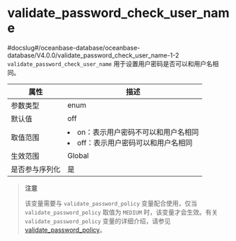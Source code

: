 validate_password_check_user_name
======================================================

#docslug#/oceanbase-database/oceanbase-database/V4.0.0/validate_password_check_user_name-1-2
`validate_password_check_user_name` 用于设置用户密码是否可以和用户名相同。

| **属性**  |                                                              **描述**                                                               |
|---------|-----------------------------------------------------------------------------------------------------------------------------------|
| 参数类型    | enum                                                                                                                              |
| 默认值     | off                                                                                                                               |
| 取值范围    | <li> on：表示用户密码不可以和用户名相同   <li> off：表示用户密码可以和用户名相同    |
| 生效范围    | Global                                                                                                                            |
| 是否参与序列化 | 是                                                                                                                                 |
> **注意**
> 
> 该变量需要与 `validate_password_policy` 变量配合使用，仅当 `validate_password_policy` 取值为 `MEDIUM` 时，该变量才会生效。有关 `validate_password_policy` 变量的详细介绍，请参见 [validate_password_policy](142.validate_password_policy-1-2.md)。
